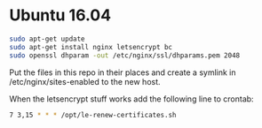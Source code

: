 Ubuntu 16.04
===================

```sh
sudo apt-get update
sudo apt-get install nginx letsencrypt bc
sudo openssl dhparam -out /etc/nginx/ssl/dhparams.pem 2048
```

Put the files in this repo in their places and create a symlink in /etc/nginx/sites-enabled to the new host.

When the letsencrypt stuff works add the following line to crontab:

```sh
7 3,15 * * * /opt/le-renew-certificates.sh
```
